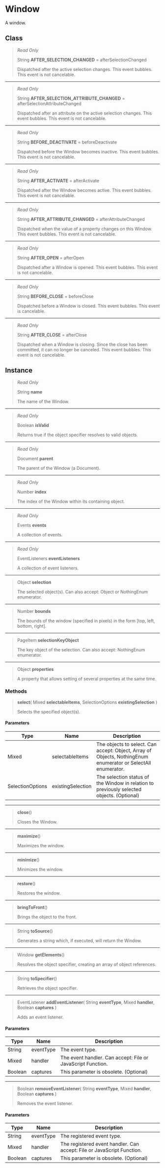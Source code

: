# Window
A window.

## Class
> *Read Only* 
> 
> String **AFTER_SELECTION_CHANGED** = afterSelectionChanged
> 
> Dispatched after the active selection changes. This event bubbles. This event is not cancelable.
*** 
> *Read Only* 
> 
> String **AFTER_SELECTION_ATTRIBUTE_CHANGED** = afterSelectionAttributeChanged
> 
> Dispatched after an attribute on the active selection changes. This event bubbles. This event is not cancelable.
*** 
> *Read Only* 
> 
> String **BEFORE_DEACTIVATE** = beforeDeactivate
> 
> Dispatched before the Window becomes inactive. This event bubbles. This event is not cancelable.
*** 
> *Read Only* 
> 
> String **AFTER_ACTIVATE** = afterActivate
> 
> Dispatched after the Window becomes active. This event bubbles. This event is not cancelable.
*** 
> *Read Only* 
> 
> String **AFTER_ATTRIBUTE_CHANGED** = afterAttributeChanged
> 
> Dispatched when the value of a property changes on this Window. This event bubbles. This event is not cancelable.
*** 
> *Read Only* 
> 
> String **AFTER_OPEN** = afterOpen
> 
> Dispatched after a Window is opened. This event bubbles. This event is not cancelable.
*** 
> *Read Only* 
> 
> String **BEFORE_CLOSE** = beforeClose
> 
> Dispatched before a Window is closed. This event bubbles. This event is cancelable.
*** 
> *Read Only* 
> 
> String **AFTER_CLOSE** = afterClose
> 
> Dispatched when a Window is closing. Since the close has been committed, it can no longer be canceled. This event bubbles. This event is not cancelable.

## Instance
> *Read Only* 
> 
> String **name** 
>
> The name of the Window.
*** 
> *Read Only* 
> 
> Boolean **isValid** 
>
> Returns true if the object specifier resolves to valid objects.
*** 
> *Read Only* 
> 
> Document **parent** 
>
> The parent of the Window (a Document).
*** 
> *Read Only* 
> 
> Number **index** 
>
> The index of the Window within its containing object.
*** 
> *Read Only* 
> 
> Events **events** 
>
> A collection of events.
*** 
> *Read Only* 
> 
> EventListeners **eventListeners** 
>
> A collection of event listeners.
*** 
> Object **selection** 
>
> The selected object(s). Can also accept: Object or NothingEnum enumerator.
*** 
> Number **bounds** 
>
> The bounds of the window (specified in pixels) in the form [top, left, bottom, right].
*** 
> PageItem **selectionKeyObject** 
>
> The key object of the selection. Can also accept: NothingEnum enumerator.
*** 
> Object **properties** 
>
> A property that allows setting of several properties at the same time.

### Methods
> **select**( Mixed **selectableItems**, SelectionOptions **existingSelection** )
> 
> Selects the specified object(s).
#### Parameters
| Type | Name | Description |
|---|---|---|
| Mixed | selectableItems | The objects to select. Can accept: Object, Array of Objects, NothingEnum enumerator or SelectAll enumerator. |
| SelectionOptions | existingSelection | The selection status of the Window in relation to previously selected objects. (Optional) |

*** 
> **close**()
> 
> Closes the Window.
*** 
> **maximize**()
> 
> Maximizes the window.
*** 
> **minimize**()
> 
> Minimizes the window.
*** 
> **restore**()
> 
> Restores the window.
*** 
> **bringToFront**()
> 
> Brings the object to the front.
*** 
> String **toSource**()
> 
> Generates a string which, if executed, will return the Window.
*** 
> Window **getElements**()
> 
> Resolves the object specifier, creating an array of object references.
*** 
> String **toSpecifier**()
> 
> Retrieves the object specifier.
*** 
> EventListener **addEventListener**( String **eventType**, Mixed **handler**, Boolean **captures** )
> 
> Adds an event listener.
#### Parameters
| Type | Name | Description |
|---|---|---|
| String | eventType | The event type. |
| Mixed | handler | The event handler. Can accept: File or JavaScript Function. |
| Boolean | captures | This parameter is obsolete. (Optional) |

*** 
> Boolean **removeEventListener**( String **eventType**, Mixed **handler**, Boolean **captures** )
> 
> Removes the event listener.
#### Parameters
| Type | Name | Description |
|---|---|---|
| String | eventType | The registered event type. |
| Mixed | handler | The registered event handler. Can accept: File or JavaScript Function. |
| Boolean | captures | This parameter is obsolete. (Optional) |


